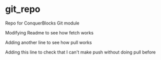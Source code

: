 # git_repo
Repo for ConquerBlocks Git module

Modifying Readme to see how fetch works

Adding another line to see how pull works

Adding this line to check that I can't make push without doing pull before
